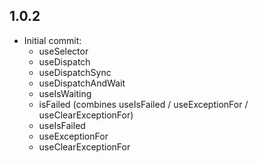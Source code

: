 ## 1.0.2

* Initial commit:
    - useSelector
    - useDispatch
    - useDispatchSync
    - useDispatchAndWait
    - useIsWaiting
    - isFailed (combines useIsFailed / useExceptionFor / useClearExceptionFor)
    - useIsFailed
    - useExceptionFor
    - useClearExceptionFor 
